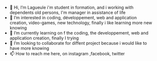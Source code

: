 - 👋 Hi, I’m Lagueule i'm student in formation, and i working with dependents old persons, I'm manager in assistance of life
- 👀 I’m interested in coding, développement, web and application creation, video-games, new technology, finally i like learning more new knowing
- 🌱 I’m currently learning on f the coding, the developpement, web and application creation, finally I trying 
- 💞️ I’m looking to collaborate for diffent project because i would like to have more knowing
- 📫 How to reach me here, on instagram ,facebook, twitter

<!---
Lagueule/Lagueule is a ✨ special ✨ repository because its `README.md` (this file) appears on your GitHub profile.
You can click the Preview link to take a look at your changes.
--->
